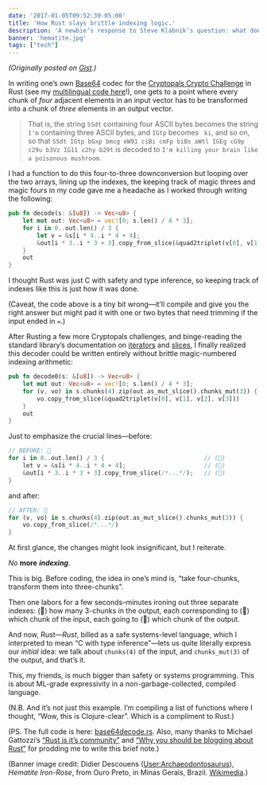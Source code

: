 ```yaml
---
date: '2017-01-05T09:52:39-05:00'
title: 'How Rust slays brittle indexing logic.'
description: 'A newbie’s response to Steve Klabnik’s question: what does Rust solve for me?'
banner: 'hematite.jpg'
tags: ["tech"]
---
```


*(Originally posted on [Gist](https://gist.github.com/fasiha/886302b75e480d4b4e4e31f3eba055bb).)*

In writing one’s own [Base64](https://developer.mozilla.org/en-US/docs/Web/API/WindowBase64/Base64_encoding_and_decoding) codec for the [Cryptopals Crypto Challenge](https://cryptopals.com/sets/1/challenges/1) in Rust (see my [multilingual code here](https://github.com/fasiha/rosetta-cryptopals)!), one gets to a point where every chunk of *four* adjacent elements in an input vector has to be transformed into a chunk of *three* elements in an output vector.

> That is, the string `SSdt` containing four ASCII bytes becomes the string `I'm` containing three ASCII bytes, and `IGtp` becomes ` ki`, and so on, so that `SSdt IGtp bGxp bmcg eW91 ciBi cmFp biBs aWtl IGEg cG9p c29u b3Vz IG11 c2hy b29t` is decoded to `I'm killing your brain like a poisonous mushroom`.

I had a function to do this four-to-three downconversion but looping over the two arrays, lining up the indexes, the keeping track of magic threes and magic fours in my code gave me a headache as I worked through writing the following:
```rust
pub fn decode(s: &[u8]) -> Vec<u8> {
    let mut out: Vec<u8> = vec![0; s.len() / 4 * 3];
    for i in 0..out.len() / 3 {
        let v = &s[i * 4..i * 4 + 4];
        &out[i * 3..i * 3 + 3].copy_from_slice(&quad2triplet(v[0], v[1], v[2], v[3]));
    }
    out
}
```
I thought Rust was just C with safety and type inference, so keeping track of indexes like this is just how it was done.

(Caveat, the code above is a tiny bit wrong—it’ll compile and give you the right answer but might pad it with one or two bytes that need trimming if the input ended in `=`.)

After Rusting a few more Cryptopals challenges, and binge-reading the standard library’s documentation on [iterators](https://doc.rust-lang.org/std/iter/trait.Iterator.html) and [slices](https://doc.rust-lang.org/std/primitive.slice.html), I finally realized this decoder could be written entirely without brittle magic-numbered indexing arithmetic:
```rust
pub fn decode0(s: &[u8]) -> Vec<u8> {
    let mut out: Vec<u8> = vec![0; s.len() / 4 * 3];
    for (v, vo) in s.chunks(4).zip(out.as_mut_slice().chunks_mut(3)) {
        vo.copy_from_slice(&quad2triplet(v[0], v[1], v[2], v[3]))
    }
    out
}
```

Just to emphasize the crucial lines—before:
```rust
// BEFORE: 🤞
for i in 0..out.len() / 3 {                            // (🏸)
    let v = &s[i * 4..i * 4 + 4];                      // (🏑)
    &out[i * 3..i * 3 + 3].copy_from_slice(/*...*/);   // (🏏)
}
```
and after:
```rust
// AFTER: 🙌
for (v, vo) in s.chunks(4).zip(out.as_mut_slice().chunks_mut(3)) {
    vo.copy_from_slice(/*...*/)
}
```
At first glance, the changes might look insignificant, but I reiterate.

*No* **more** ***indexing***.

This is big. Before coding, the idea in one’s mind is, “take four-chunks, transform them into three-chunks”.

Then one labors for a few seconds–minutes ironing out three separate indexes: (🏸) how many 3-chunks in the output, each corresponding to (🏑) which chunk of the input, each going to (🏏) which chunk of the output.

And now, Rust—*Rust*, billed as a safe systems-level language, which I interpreted to mean “C with type inference”—lets us quite literally express our *initial* idea: we talk about `chunks(4)` of the input, and `chunks_mut(3)` of the output, and that’s it.

This, my friends, is much bigger than safety or systems programming. This is about ML-grade expressivity in a non-garbage-collected, compiled language.

(N.B. And it’s not just this example. I’m compiling a list of functions where I thought, “Wow, this is Clojure-clear”. Which is a compliment to Rust.)

(PS. The full code is here: [base64decode.rs](https://github.com/fasiha/rosetta-cryptopals/blob/0b72f2dfc658b0c103b60aa4becf21289386cf05/cryptobasics/src/base64decode.rs#L24-L39). Also, many thanks to Michael Gattozzi’s [“Rust is it’s community”](https://mgattozzi.com/rust-is) and [“Why you should be blogging about Rust”](https://mgattozzi.com/blog-about-rust) for prodding me to write this brief note.)

(Banner image credit: Didier Descouens ([User:Archaeodontosaurus](https://commons.wikimedia.org/wiki/User:Archaeodontosaurus)), *Hematite Iron-Rose*, from Ouro Preto, in Minas Gerais, Brazil. [Wikimedia](https://en.wikipedia.org/wiki/File:H%C3%A9matite_Rose_de_Fer.jpg).)
